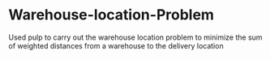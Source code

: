 # Warehouse-location-Problem
Used pulp to carry out the warehouse location problem to minimize the sum of weighted distances from a warehouse to the delivery location
